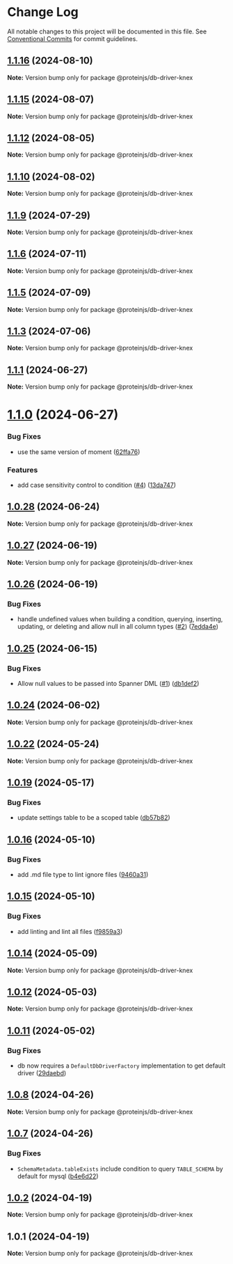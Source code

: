 # Change Log

All notable changes to this project will be documented in this file.
See [Conventional Commits](https://conventionalcommits.org) for commit guidelines.

## [1.1.16](https://github.com/proteinjs/db/compare/@proteinjs/db-driver-knex@1.1.15...@proteinjs/db-driver-knex@1.1.16) (2024-08-10)

**Note:** Version bump only for package @proteinjs/db-driver-knex





## [1.1.15](https://github.com/proteinjs/db/compare/@proteinjs/db-driver-knex@1.1.14...@proteinjs/db-driver-knex@1.1.15) (2024-08-07)

**Note:** Version bump only for package @proteinjs/db-driver-knex





## [1.1.12](https://github.com/proteinjs/db/compare/@proteinjs/db-driver-knex@1.1.11...@proteinjs/db-driver-knex@1.1.12) (2024-08-05)

**Note:** Version bump only for package @proteinjs/db-driver-knex





## [1.1.10](https://github.com/proteinjs/db/compare/@proteinjs/db-driver-knex@1.1.9...@proteinjs/db-driver-knex@1.1.10) (2024-08-02)

**Note:** Version bump only for package @proteinjs/db-driver-knex





## [1.1.9](https://github.com/proteinjs/db/compare/@proteinjs/db-driver-knex@1.1.8...@proteinjs/db-driver-knex@1.1.9) (2024-07-29)

**Note:** Version bump only for package @proteinjs/db-driver-knex





## [1.1.6](https://github.com/proteinjs/db/compare/@proteinjs/db-driver-knex@1.1.5...@proteinjs/db-driver-knex@1.1.6) (2024-07-11)

**Note:** Version bump only for package @proteinjs/db-driver-knex





## [1.1.5](https://github.com/proteinjs/db/compare/@proteinjs/db-driver-knex@1.1.4...@proteinjs/db-driver-knex@1.1.5) (2024-07-09)

**Note:** Version bump only for package @proteinjs/db-driver-knex





## [1.1.3](https://github.com/proteinjs/db/compare/@proteinjs/db-driver-knex@1.1.2...@proteinjs/db-driver-knex@1.1.3) (2024-07-06)

**Note:** Version bump only for package @proteinjs/db-driver-knex





## [1.1.1](https://github.com/proteinjs/db/compare/@proteinjs/db-driver-knex@1.1.0...@proteinjs/db-driver-knex@1.1.1) (2024-06-27)

**Note:** Version bump only for package @proteinjs/db-driver-knex





# [1.1.0](https://github.com/proteinjs/db/compare/@proteinjs/db-driver-knex@1.0.28...@proteinjs/db-driver-knex@1.1.0) (2024-06-27)


### Bug Fixes

* use the same version of moment ([62ffa76](https://github.com/proteinjs/db/commit/62ffa765a84ee0325f7ff5194fc898f74f43cfd8))


### Features

* add case sensitivity control to condition ([#4](https://github.com/proteinjs/db/issues/4)) ([13da747](https://github.com/proteinjs/db/commit/13da7477be6216d4449311ad3a68ef3cde246d45))





## [1.0.28](https://github.com/proteinjs/db/compare/@proteinjs/db-driver-knex@1.0.27...@proteinjs/db-driver-knex@1.0.28) (2024-06-24)

**Note:** Version bump only for package @proteinjs/db-driver-knex





## [1.0.27](https://github.com/proteinjs/db/compare/@proteinjs/db-driver-knex@1.0.26...@proteinjs/db-driver-knex@1.0.27) (2024-06-19)

**Note:** Version bump only for package @proteinjs/db-driver-knex





## [1.0.26](https://github.com/proteinjs/db/compare/@proteinjs/db-driver-knex@1.0.25...@proteinjs/db-driver-knex@1.0.26) (2024-06-19)


### Bug Fixes

* handle undefined values when building a condition, querying, inserting, updating, or deleting and allow null in all column types ([#2](https://github.com/proteinjs/db/issues/2)) ([7edda4e](https://github.com/proteinjs/db/commit/7edda4e6e39a4c75fc70122daeb205a79eccc173))





## [1.0.25](https://github.com/proteinjs/db/compare/@proteinjs/db-driver-knex@1.0.24...@proteinjs/db-driver-knex@1.0.25) (2024-06-15)


### Bug Fixes

* Allow null values to be passed into Spanner DML ([#1](https://github.com/proteinjs/db/issues/1)) ([db1def2](https://github.com/proteinjs/db/commit/db1def2610298309911e8edc1e1c1497dbf2f7a7))





## [1.0.24](https://github.com/proteinjs/db/compare/@proteinjs/db-driver-knex@1.0.23...@proteinjs/db-driver-knex@1.0.24) (2024-06-02)

**Note:** Version bump only for package @proteinjs/db-driver-knex





## [1.0.22](https://github.com/proteinjs/db/compare/@proteinjs/db-driver-knex@1.0.21...@proteinjs/db-driver-knex@1.0.22) (2024-05-24)

**Note:** Version bump only for package @proteinjs/db-driver-knex





## [1.0.19](https://github.com/proteinjs/db/compare/@proteinjs/db-driver-knex@1.0.18...@proteinjs/db-driver-knex@1.0.19) (2024-05-17)


### Bug Fixes

* update settings table to be a scoped table ([db57b82](https://github.com/proteinjs/db/commit/db57b82dafe32b1111592837696216c9bb45b4fc))





## [1.0.16](https://github.com/proteinjs/db/compare/@proteinjs/db-driver-knex@1.0.15...@proteinjs/db-driver-knex@1.0.16) (2024-05-10)


### Bug Fixes

* add .md file type to lint ignore files ([9460a31](https://github.com/proteinjs/db/commit/9460a313cd418250115922f687277f1b01dce238))





## [1.0.15](https://github.com/proteinjs/db/compare/@proteinjs/db-driver-knex@1.0.14...@proteinjs/db-driver-knex@1.0.15) (2024-05-10)


### Bug Fixes

* add linting and lint all files ([f9859a3](https://github.com/proteinjs/db/commit/f9859a39882376fe7b93aa3b4281b22b2c02b7d5))





## [1.0.14](https://github.com/proteinjs/db/compare/@proteinjs/db-driver-knex@1.0.13...@proteinjs/db-driver-knex@1.0.14) (2024-05-09)

**Note:** Version bump only for package @proteinjs/db-driver-knex

## [1.0.12](https://github.com/proteinjs/db/compare/@proteinjs/db-driver-knex@1.0.11...@proteinjs/db-driver-knex@1.0.12) (2024-05-03)

**Note:** Version bump only for package @proteinjs/db-driver-knex

## [1.0.11](https://github.com/proteinjs/db/compare/@proteinjs/db-driver-knex@1.0.10...@proteinjs/db-driver-knex@1.0.11) (2024-05-02)

### Bug Fixes

- db now requires a `DefaultDbDriverFactory` implementation to get default driver ([29daebd](https://github.com/proteinjs/db/commit/29daebdd971b106142eb525380f5a7d12a3d8eb6))

## [1.0.8](https://github.com/proteinjs/db/compare/@proteinjs/db-driver-knex@1.0.7...@proteinjs/db-driver-knex@1.0.8) (2024-04-26)

**Note:** Version bump only for package @proteinjs/db-driver-knex

## [1.0.7](https://github.com/proteinjs/db/compare/@proteinjs/db-driver-knex@1.0.6...@proteinjs/db-driver-knex@1.0.7) (2024-04-26)

### Bug Fixes

- `SchemaMetadata.tableExists` include condition to query `TABLE_SCHEMA` by default for mysql ([b4e6d22](https://github.com/proteinjs/db/commit/b4e6d224d93db75c83ad75160b83346f2b12d166))

## [1.0.2](https://github.com/proteinjs/db/compare/@proteinjs/db-driver-knex@1.0.1...@proteinjs/db-driver-knex@1.0.2) (2024-04-19)

**Note:** Version bump only for package @proteinjs/db-driver-knex

## 1.0.1 (2024-04-19)

**Note:** Version bump only for package @proteinjs/db-driver-knex
